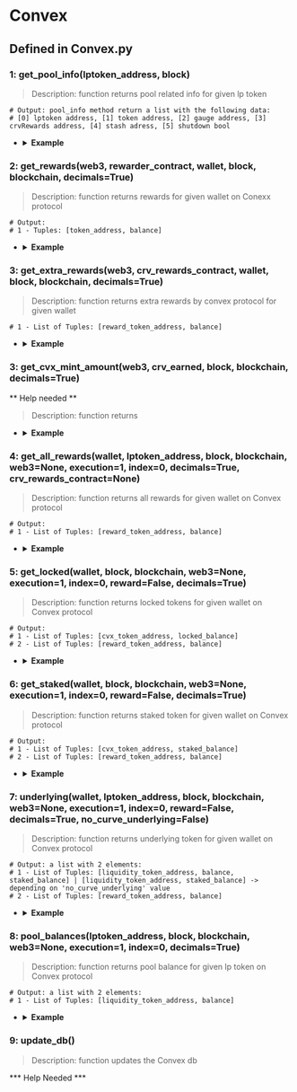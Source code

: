 # Convex

## Defined in Convex.py

### 1: get_pool_info(lptoken_address, block)

> Description: function returns pool related info for given lp token

  ```
  # Output: pool_info method return a list with the following data: 
  # [0] lptoken address, [1] token address, [2] gauge address, [3] crvRewards address, [4] stash adress, [5] shutdown bool
  ```

- <details><summary><b>Example</b></summary>

  ```

  from defyes import *

  from defyes.functions import *

  from defyes import Convex

  f1 = Convex.get_pool_info('0x9fC689CCaDa600B6DF723D9E47D84d76664a1F23', 'latest')

  print(f1)

  ```

  ```
  output:
  ['0x9fC689CCaDa600B6DF723D9E47D84d76664a1F23', '0xA1c3492b71938E144ad8bE4c2fB6810b01A43dD8', '0xBC89cd85491d81C6AD2954E6d0362Ee29fCa8F53', '0x8B55351ea358e5Eda371575B031ee24F462d503e', '0x0000000000000000000000000000000000000000', False]

  ```
  </details>


### 2: get_rewards(web3, rewarder_contract, wallet, block, blockchain, decimals=True)

> Description: function returns rewards for given wallet on Conexx protocol

  ```
  # Output:
  # 1 - Tuples: [token_address, balance]
  ```

- <details><summary><b>Example</b></summary>

  ```

  from defyes import *

  from defyes.functions import *

  from defyes import Convex

  web3 = get_node(ETHEREUM, 'latest', 0)
  f1 = get_contract('0xf34DFF761145FF0B05e917811d488B441F33a968', ETHEREUM)
  f2 = Convex.get_rewards(web3, f1, '0x849D52316331967b6fF1198e5E32A0eB168D039d', 'latest', ETHEREUM)
  print(f2)

  ```

  ```
  output:
  ['0xD533a949740bb3306d119CC777fa900bA034cd52', 1376.4851165071896]

  ```
  </details>

### 3: get_extra_rewards(web3, crv_rewards_contract, wallet, block, blockchain, decimals=True)

> Description: function returns extra rewards by convex protocol for given wallet

  ```
  # 1 - List of Tuples: [reward_token_address, balance]
  ```
- <details><summary><b>Example</b></summary>

  ```

  from defyes import *

  from defyes.functions import *

  from defyes import Convex

  web3 = get_node(ETHEREUM, 'latest', 0)
  f1 = get_contract('0xf34DFF761145FF0B05e917811d488B441F33a968', ETHEREUM)
  f3 = Convex.get_extra_rewards(web3, f1, '0x849D52316331967b6fF1198e5E32A0eB168D039d', 'latest', ETHEREUM)
  print(f3)

  ```

  ```
  output: []

  ```
  </details>

### 3: get_cvx_mint_amount(web3, crv_earned, block, blockchain, decimals=True)

** Help needed **

> Description: function returns 

- <details><summary><b>Example</b></summary>

  ```

  from defyes import *

  from defyes.functions import *

  from defyes import Convex

  ```

  ```
  output: []

  ```
  </details>

### 4: get_all_rewards(wallet, lptoken_address, block, blockchain, web3=None, execution=1, index=0, decimals=True, crv_rewards_contract=None)

> Description: function returns all rewards for given wallet on Convex protocol

  ```
  # Output:
  # 1 - List of Tuples: [reward_token_address, balance]
  ```

- <details><summary><b>Example</b></summary>

  ```

  from defyes import *

  from defyes.functions import *

  from defyes import Convex

  f1 = get_contract('0xf34DFF761145FF0B05e917811d488B441F33a968', ETHEREUM)
  f4 = Convex.get_all_rewards('0x849D52316331967b6fF1198e5E32A0eB168D039d', 'f1', 'latest', ETHEREUM)
  print(f4)

  ```

  ```
  output: None

  ```
  </details>


### 5: get_locked(wallet, block, blockchain, web3=None, execution=1, index=0, reward=False, decimals=True)

> Description: function returns locked tokens for given wallet on Convex protocol

  ```
  # Output:
  # 1 - List of Tuples: [cvx_token_address, locked_balance]
  # 2 - List of Tuples: [reward_token_address, balance]
  ```

- <details><summary><b>Example</b></summary>

  ```

  from defyes import *

  from defyes.functions import *

  from defyes import Convex

  f5 = Convex.get_locked('0x849D52316331967b6fF1198e5E32A0eB168D039d', 'latest', ETHEREUM)
  
  print(f5)

  
  ```

  ```
  output:
  [['0x4e3FBD56CD56c3e72c1403e103b45Db9da5B9D2B', 8943.594875319563]]

  ```
  </details>

### 6: get_staked(wallet, block, blockchain, web3=None, execution=1, index=0, reward=False, decimals=True)

> Description: function returns staked token for given wallet on Convex protocol

  ```
  # Output:
  # 1 - List of Tuples: [cvx_token_address, staked_balance]
  # 2 - List of Tuples: [reward_token_address, balance]
  ```

- <details><summary><b>Example</b></summary>

  ```

  from defyes import *

  from defyes.functions import *

  from defyes import Convex

  f6 = Convex.get_staked('0x849D52316331967b6fF1198e5E32A0eB168D039d', 'latest', ETHEREUM)
  
  print(f6)
  
  ```

  ```
  output:
  [['0x4e3FBD56CD56c3e72c1403e103b45Db9da5B9D2B', 0.0]]

  ```
  </details>

### 7: underlying(wallet, lptoken_address, block, blockchain, web3=None, execution=1, index=0, reward=False, decimals=True, no_curve_underlying=False)

> Description: function returns underlying token for given wallet on Convex protocol

  ```
  # Output: a list with 2 elements:
  # 1 - List of Tuples: [liquidity_token_address, balance, staked_balance] | [liquidity_token_address, staked_balance] -> depending on 'no_curve_underlying' value 
  # 2 - List of Tuples: [reward_token_address, balance]
  ```

- <details><summary><b>Example</b></summary>

  ```

  from defyes import *

  from defyes.functions import *

  from defyes import Convex

  f7 = Convex.underlying('0x849D52316331967b6fF1198e5E32A0eB168D039d', '0x9fC689CCaDa600B6DF723D9E47D84d76664a1F23', 'latest', ETHEREUM)
  
  print(f7)
  
  ```

  ```
  output:
  [['0x5d3a536E4D6DbD6114cc1Ead35777bAB948E3643', 0.0], ['0x39AA39c021dfbaE8faC545936693aC917d5E7563', 0.0], ['0xdAC17F958D2ee523a2206206994597C13D831ec7', 0.0]]

  ```
  </details>

### 8: pool_balances(lptoken_address, block, blockchain, web3=None, execution=1, index=0, decimals=True)

> Description: function returns pool balance for given lp token on Convex protocol

  ```
  # Output: a list with 2 elements:
  # 1 - List of Tuples: [liquidity_token_address, balance]
  ```

- <details><summary><b>Example</b></summary>

  ```

  from defyes import *

  from defyes.functions import *

  from defyes import Convex

  f8 = Convex.pool_balances('0x9fC689CCaDa600B6DF723D9E47D84d76664a1F23', 'latest', ETHEREUM)
  
  print(f8)
  
  ```

  ```
  output:
  
  [['0x5d3a536E4D6DbD6114cc1Ead35777bAB948E3643', 5627718.31410783], ['0x39AA39c021dfbaE8faC545936693aC917d5E7563', 5115086.87914827], ['0xdAC17F958D2ee523a2206206994597C13D831ec7', 117437.410424]]
  ```
  </details>

### 9: update_db()

> Description: function updates the Convex db

*** Help Needed ***
